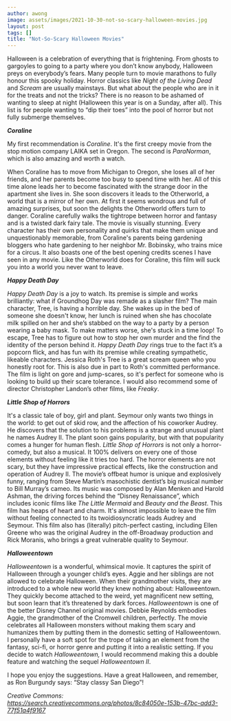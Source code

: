 ```yaml
---
author: awong
image: assets/images/2021-10-30-not-so-scary-halloween-movies.jpg
layout: post
tags: []
title: "Not-So-Scary Halloween Movies"
---
```


Halloween is a celebration of everything that is frightening. From
ghosts to gargoyles to going to a party where you don’t know anybody,
Halloween preys on everybody’s fears. Many people turn to movie
marathons to fully honour this spooky holiday. Horror classics like
*Night of the Living Dead* and *Scream* are usually mainstays. But what
about the people who are in it for the treats and not the tricks? There
is no reason to be ashamed of wanting to sleep at night (Halloween this
year is on a Sunday, after all). This list is for people wanting to “dip
their toes” into the pool of horror but not fully submerge themselves.

***Coraline***

My first recommendation is *Coraline*. It's the first creepy movie from
the stop motion company LAIKA set in Oregon. The second is *ParaNorman*,
which is also amazing and worth a watch.

When Coraline has to move from Michigan to Oregon, she loses all of her
friends, and her parents become too busy to spend time with her. All of
this time alone leads her to become fascinated with the strange door in
the apartment she lives in. She soon discovers it leads to the
Otherworld, a world that is a mirror of her own. At first it seems
wondrous and full of amazing surprises, but soon the delights the
Otherworld offers turn to danger. Coraline carefully walks the tightrope
between horror and fantasy and is a twisted dark fairy tale. The movie
is visually stunning. Every character has their own personality and
quirks that make them unique and unquestionably memorable, from
Coraline's parents being gardening bloggers who hate gardening to her
neighbor Mr. Bobinsky, who trains mice for a circus. It also boasts one
of the best opening credits scenes I have seen in any movie. Like the
Otherworld does for Coraline, this film will suck you into a world you
never want to leave.

***Happy Death Day***

*Happy Death Day* is a joy to watch. Its premise is simple and works
brilliantly: what if Groundhog Day was remade as a slasher film? The
main character, Tree, is having a horrible day. She wakes up in the bed
of someone she doesn't know, her lunch is ruined when she has chocolate
milk spilled on her and she’s stabbed on the way to a party by a person
wearing a baby mask. To make matters worse, she's stuck in a time loop!
To escape, Tree has to figure out how to stop her own murder and the
find the identity of the person behind it. *Happy Death Day* rings true
to the fact it’s a popcorn flick, and has fun with its premise while
creating sympathetic, likeable characters. Jessica Roth's Tree is a
great scream queen who you honestly root for. This is also due in part
to Roth's committed performance. The film is light on gore and
jump-scares, so it's perfect for someone who is looking to build up
their scare tolerance. I would also recommend some of director
Christopher Landon’s other films, like *Freaky*.

***Little Shop of Horrors***

It's a classic tale of boy, girl and plant. Seymour only wants two
things in the world: to get out of skid row, and the affection of his
coworker Audrey. He discovers that the solution to his problems is a
strange and unusual plant he names Audrey II. The plant soon gains
popularity, but with that popularity comes a hunger for human flesh.
*Little Shop of Horrors* is not only a horror-comedy, but also a
musical. It 100% delivers on every one of those elements without feeling
like it tries too hard. The horror elements are not scary, but they have
impressive practical effects, like the construction and operation of
Audrey II. The movie’s offbeat humor is unique and explosively funny,
ranging from Steve Martin’s masochistic dentist’s big musical number to
Bill Murray’s cameo. Its music was composed by Alan Menken and Harold
Ashman, the driving forces behind the “Disney Renaissance”, which
includes iconic films like *The Little Mermaid* and *Beauty and the
Beast*. This film has heaps of heart and charm. It's almost impossible
to leave the film without feeling connected to its two ​​idiosyncratic
leads Audrey and Seymour. This film also has (literally) pitch-perfect
casting, including Ellen Greene who was the original Audrey in the
off-Broadway production and Rick Moranis, who brings a great vulnerable
quality to Seymour.

***Halloweentown***

*Halloweentown* is a wonderful, whimsical movie. It captures the spirit
of Halloween through a younger child’s eyes. Aggie and her siblings are
not allowed to celebrate Halloween. When their grandmother visits, they
are introduced to a whole new world they knew nothing about:
Halloweentown. They quickly become attached to the weird, yet
magnificent new setting, but soon learn that it’s threatened by dark
forces. *Halloweentown* is one of the better Disney Channel original
movies. Debbie Reynolds embodies Aggie, the grandmother of the Cromwell
children, perfectly. The movie celebrates all Halloween monsters without
making them scary and humanizes them by putting them in the domestic
setting of Halloweentown. I personally have a soft spot for the trope of
taking an element from the fantasy, sci-fi, or horror genre and putting
it into a realistic setting. If you decide to watch *Halloweentown,* I
would recommend making this a double feature and watching the sequel
*Halloweentown II*.

I hope you enjoy the suggestions. Have a great Halloween, and remember,
as Ron Burgundy says: “Stay classy San Diego”!

*Creative Commons:
https://search.creativecommons.org/photos/8c84050e-153b-47bc-add3-77f51a4f9167*